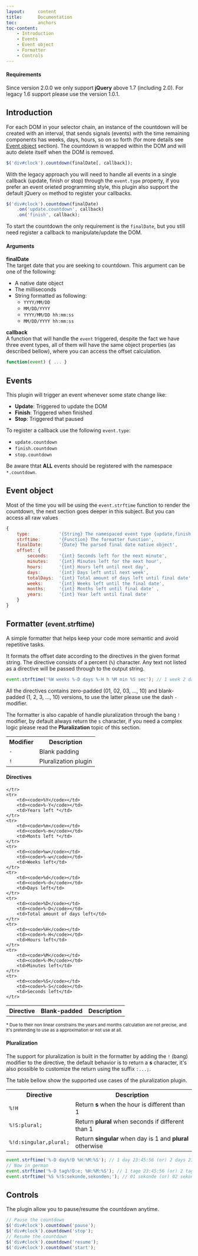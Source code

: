 ```yaml
---
layout:     content
title:      Documentation
toc:        anchors
toc-content:
    - Introduction
    - Events
    - Event object
    - Formatter
    - Controls
---
```


#### Requirements ####

Since version 2.0.0 we only support **jQuery**  above 1.7 (including 2.0). For legacy 1.6 support please use the version 1.0.1.

<a class="anchor" id="introduction"></a>

Introduction
--------------

For each DOM in your selector chain, an instance of the countdown will be created with an interval, that sends  signals (events) with the time remaining components has weeks, days, hours, so on so forth (for more details see [Event object](#event-object) section). The countdown is wrapped within the DOM and will auto delete itself when the DOM is removed.

```javascript
$('div#clock').countdown(finalDate[, callback]);
```

With the legacy approach you will need to handle all events in a single callback (update, finish or stop) through the `event.type` property, if you prefer an event orieted programming style, this plugin also support the default jQuery `on` method to register your callbacks.

```javascript
$('div#clock').countdown(finalDate)
    .on('update.countdown', callback)
    .on('finish', callback);
```

To start the countdown the only requirement is the `finalDate`, but you still need register a callback to manipulate/update the DOM.

#### Arguments

**finalDate**  
The target date that you are seeking to countdown. This argument can be one of the following:  

*   A native date object
*   The milliseconds
*   String formatted as following:
    -   `YYYY/MM/DD`
    -   `MM/DD/YYYY`
    -   `YYYY/MM/DD hh:mm:ss`
    -   `MM/DD/YYYY hh:mm:ss`

**callback**  
A function that will handle the `event` triggered, despite the fact we have three event types, all of them will have the same object properties (as described bellow), where you can access the offset calculation.

```javascript
function(event) { ... }
```

<a class="anchor" id="events"></a>

Events
------
  
This plugin will trigger an event whenever some state change like:

-   **Update**: Triggered to update the DOM
-   **Finish**: Triggered when finished
-   **Stop**:   Triggered that paused

To register a callback use the following `event.type`:

-   `update.countdown`
-   `finish.countdown`
-   `stop.countdown`

Be aware thtat **ALL** events should be registered with the namespace `*.countdown`.

<a class="anchor" id="event-object"></a>

Event object
------------

Most of the time you will be using the `event.strftime` function to render the countdown, the next section goes deeper in this subject. But you can access all raw values

```javascript
{
    type:           '{String} The namespaced event type {update,finish,stop}.countdown',
    strftime:       '{Function} The formatter function',
    finalDate:      '{Date} The parsed final date native object',
    offset: {
        seconds:    '{int} Seconds left for the next minute',
        minutes:    '{int} Minutes left for the next hour',
        hours:      '{int} Hours left until next day',
        days:       '{int} Days left until next week',
        totalDays:  '{int} Total amount of days left until final date',
        weeks:      '{int} Weeks left until the final date',
        months:     '{int} Months left until final date' ,
        years:      '{int} Year left until final date'
    }
}
```

<a class="anchor" id="formatter"></a>

Formatter <small>(event.strftime)</small>
-----------------------------------

A simple formatter that helps keep your code more semantic and avoid repetitive tasks. 

It formats the offset date according to the directives in the given format string. The directive consists of a percent (`%`) character. Any text not listed as a directive will be passed through to the output string.

```javascript
event.strftime('%W weeks %-D days %-H h %M min %S sec'); // 1 week 2 days 3 h 04 min 05 sec
```

All the directives contains zero-padded (01, 02, 03, ..., 10) and blank-padded (1, 2, 3, ..., 10) versions, to use the latter please use the dash `-` modifier.

The formatter is also capable of handle pluralization through the bang `!` modifier, by default always return the `s` character, if you need a complex logic please read the **Pluralization** topic of this section.

<table class="table table-striped table-bordered table-nonfluid">
    <tr>
        <th>Modifier</th>
        <th>Description</th>
    </tr>
    <tr>
        <td><code>-</code></td>
        <td>Blank padding</td>
    </tr>
    <tr>
        <td><code>!</code></td>
        <td>Pluralization plugin</td>
    </tr>
</table>

#### Directives ####

<table class="table table-striped table-bordered">
    <tr>
        <th>Directive</th>
        <th>Blank-padded</th>
        <th>Description</th>
        
    </tr>
    <tr>
        <td><code>%Y</code></td>
        <td><code>%-Y</code></td>
        <td>Years left *</td>
    </tr>
    <tr>
        <td><code>%m</code></td>
        <td><code>%-m</code></td>
        <td>Monts left *</td>
    </tr>
    <tr>
        <td><code>%w</code></td>
        <td><code>%-w</code></td>
        <td>Weeks left</td>
    </tr>
    <tr>
        <td><code>%d</code></td>
        <td><code>%-d</code></td>
        <td>Days left</td>
    </tr>
    <tr>
        <td><code>%D</code></td>
        <td><code>%-D</code></td>
        <td>Total amount of days left</td>
    </tr>
    <tr>
        <td><code>%H</code></td>
        <td><code>%-H</code></td>
        <td>Hours left</td>
    </tr>
    <tr>
        <td><code>%M</code></td>
        <td><code>%-M</code></td>
        <td>Minutes left</td>
    </tr>
    <tr>
        <td><code>%S</code></td>
        <td><code>%-S</code></td>
        <td>Seconds left</td>
    </tr>
</table>

<small>* Due to their non linear constrains the years and months calculation are not precise, and it's pretending to use as a approximation or not use at all.</small>

#### Pluralization #####

The support for pluralization is built in the formatter by adding the `!` (bang) modifier to the directive, the default behavior is to return a **s** character, it's also possible to customize the return using the suffix `:...;`. 

The table bellow show the supported use cases of the pluralization plugin.

<table class="table table-striped table-bordered table-nonfluid">
    <tr>
        <th>Directive</th>
        <th>Description</th>
    </tr>
    <tr>
        <td><code>%!H</code></td>
        <td>Return <strong>s</strong> when the hour is different than 1</td>
    </tr>
    <tr>
        <td><code>%!S:plural;</code></td>
        <td>Return <strong>plural</strong> when seconds if different than 1</td>
    </tr>
    <tr>
        <td><code>%!d:singular,plural;</code></td>
        <td>Return <strong>singular</strong> when day is 1 and <strong>plural</strong> otherwise</td>
    </tr>
</table>


```javascript
event.strftime('%-D day%!D %H:%M:%S'); // 1 day 23:45:56 (or) 2 days 23:45:56
// Now in german
event.strftime('%-D tag%!D:e; %H:%M:%S'); // 1 tage 23:45:56 (or) 2 tag 23:45:56
event.strftime('%S %!S:sekonde,sekonden;'); // 01 sekonde (or) 02 sekonden
```

<a class="anchor" id="controls"></a>

Controls
--------

The plugin allow you to pause/resume the countdown anytime.

```javascript
// Pause the countdown
$('div#clock').countdown('pause');
$('div#clock').countdown('stop');
// Resume the countdown
$('div#clock').countdown('resume');
$('div#clock').countdown('start');
```